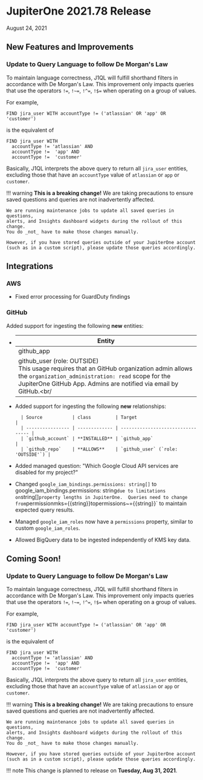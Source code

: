 # JupiterOne 2021.78 Release

August 24, 2021

## New Features and Improvements

### Update to Query Language to follow De Morgan's Law

To maintain language correctness, J1QL will fulfill shorthand filters in accordance 
with De Morgan's Law. This improvement only impacts queries that use the 
operators `!=`, `!~=`, `!^=`, `!$=` when operating on a group of values.

For example, 

```j1ql
FIND jira_user WITH accountType != ('atlassian' OR 'app' OR 'customer')
```

is the equivalent of

```j1ql
FIND jira_user WITH 
  accountType != 'atlassian' AND 
  accountType !=  'app' AND 
  accountType !=  'customer'
```

Basically, J1QL interprets the above query to return all `jira_user` entities, 
excluding those that have an `accountType` value of `atlassian` or `app` or `customer`. 

!!! warning
**This is a breaking change!** We are taking precautions to ensure saved questions 
and queries are not inadvertently affected. 

```
We are running maintenance jobs to update all saved queries in questions, 
alerts, and Insights dashboard widgets during the rollout of this change.
You do _not_ have to make those changes manually.

However, if you have stored queries outside of your JupiterOne account 
(such as in a custom script), please update those queries accordingly. 
```

## Integrations

### AWS

- Fixed error processing for GuardDuty findings

### GitHub

Added support for ingesting the following **new** entities:

- | Entity                                                       |
  | ------------------------------------------------------------ |
  | github_app                                                   |
  | github_user (role: OUTSIDE) <br />This usage requires that an GitHub organization admin allows the `organization_administration: read` scope for the JupiterOne GitHub App. Admins are notified via email by GitHub.<br/ |

- Added support for ingesting the following **new** relationships:

  ```MD
    | Source           | class         | Target                            |
    | ---------------- | ------------- | --------------------------------- |
    | `github_account` | **INSTALLED** | `github_app`                      |
    | `github_repo`    | **ALLOWS**    | `github_user` (`role: 'OUTSIDE'`) |
  ```

- Added managed question: 
  "Which Google Cloud API services are disabled for my project?"

- Changed `google_iam_bindings.permissions: string[]` to
  google_iam_bindings.permissions: string` due to limitations on `string[]`
    property lengths in JupiterOne. 
  Queries need to change from `permissionmks={{string}}topermissions~={{string}}` to maintain expected query results.

- Managed `google_iam_roles` now have a `permissions` property, similar to
  custom `google_iam_roles`.

- Allowed BigQuery data to be ingested independently of KMS key data.

## Coming Soon!

### Update to Query Language to follow De Morgan's Law

To maintain language correctness, J1QL will fulfill shorthand filters in accordance 
with De Morgan's Law. This improvement only impacts queries that use the 
operators `!=`, `!~=`, `!^=`, `!$=` when operating on a group of values.

For example, 

```j1ql
FIND jira_user WITH accountType != ('atlassian' OR 'app' OR 'customer')
```

is the equivalent of

```j1ql
FIND jira_user WITH 
  accountType != 'atlassian' AND 
  accountType !=  'app' AND 
  accountType !=  'customer'
```

Basically, J1QL interprets the above query to return all `jira_user` entities, 
excluding those that have an `accountType` value of `atlassian` or `app` or `customer`. 

!!! warning
**This is a breaking change!** We are taking precautions to ensure saved questions 
and queries are not inadvertently affected.  

```
We are running maintenance jobs to update all saved queries in questions, 
alerts, and Insights dashboard widgets during the rollout of this change.
You do _not_ have to make those changes manually.

However, if you have stored queries outside of your JupiterOne account 
(such as in a custom script), please update those queries accordingly. 
```

!!! note
    This change is planned to release on **Tuesday, Aug 31, 2021**.

